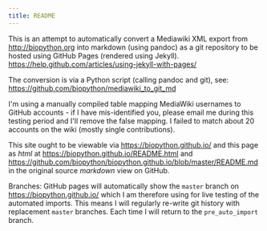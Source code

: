 ```yaml
---
title: README
---
```


This is an attempt to automatically convert a Mediawiki XML export
from http://biopython.org into markdown (using pandoc) as a git
repository to be hosted using GitHub Pages (rendered using Jekyll).
https://help.github.com/articles/using-jekyll-with-pages/

The conversion is via a Python script (calling pandoc and git), see:
https://github.com/biopython/mediawiki_to_git_md

I'm using a manually compiled table mapping MediaWiki usernames
to GitHub accounts - if I have mis-identified you, please email
me during this testing period and I'll remove the false mapping.
I failed to match about 20 accounts on the wiki (mostly single
contributions).

This site ought to be viewable via https://biopython.github.io/
and this page as *html* at https://biopython.github.io/README.html
and https://github.com/biopython/biopython.github.io/blob/master/README.md
in the original source *markdown* view on GitHub.

Branches: GitHub pages will automatically show the ``master`` branch
on https://biopython.github.io/ which I am therefore using for live
testing of the automated imports. This means I will regularly
re-write git history with replacement ``master`` branches.
Each time I will return to the ``pre_auto_import`` branch.

